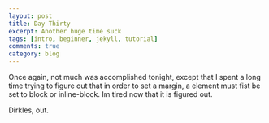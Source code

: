 ```yaml
---
layout: post
title: Day Thirty
excerpt: Another huge time suck
tags: [intro, beginner, jekyll, tutorial]
comments: true
category: blog
---
```


Once again, not much was accomplished tonight, except that I spent a long time trying to figure out that in order to set a margin, a <label></label> element must fist be set to block or inline-block. Im tired now that it is figured out.

Dirkles, out. 
